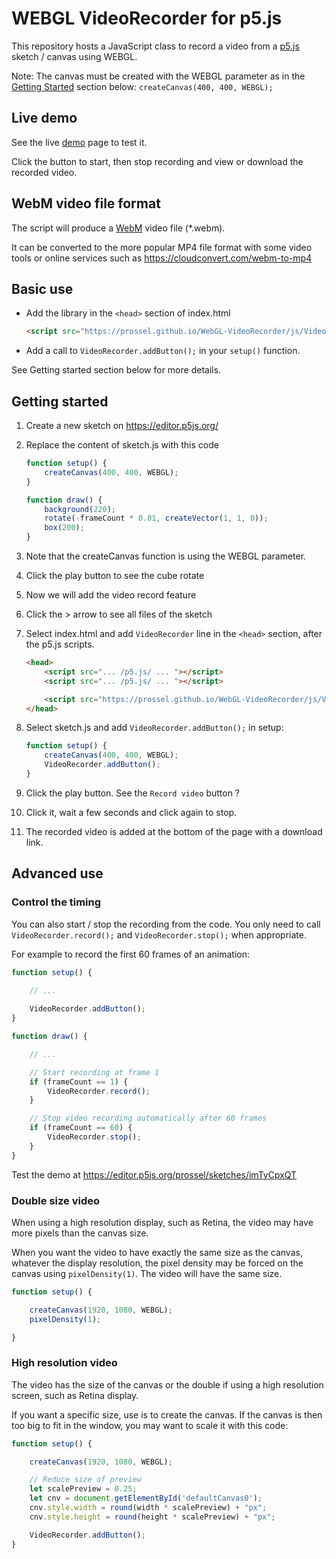 # WEBGL VideoRecorder for p5.js

This repository hosts a JavaScript class to record a video from a [p5.js](https://p5js.org/) sketch / canvas using WEBGL.

Note: The canvas must be created with the WEBGL parameter as in the [Getting Started](#getting-started) section below: `createCanvas(400, 400, WEBGL);`

## Live demo

See the live [demo](https://prossel.github.io/WebGL-VideoRecorder/demo/) page to test it.

Click the button to start, then stop recording and view or download the recorded video.

## WebM video file format

The script will produce a [WebM](https://en.wikipedia.org/wiki/WebM) video file (*.webm).

It can be converted to the more popular MP4 file format with some video tools or online services such as <https://cloudconvert.com/webm-to-mp4>

## Basic use

* Add the library in the `<head>` section of index.html

    ```html
    <script src="https://prossel.github.io/WebGL-VideoRecorder/js/VideoRecorder.js"></script>
    ```

* Add a call to `VideoRecorder.addButton();` in your `setup()` function.

 See Getting started section below for more details.

## Getting started

1. Create a new sketch on <https://editor.p5js.org/>
1. Replace the content of sketch.js with this code

    ```js
    function setup() {
        createCanvas(400, 400, WEBGL);
    }

    function draw() {
        background(220);
        rotate(-frameCount * 0.01, createVector(1, 1, 0));
        box(200);
    }
    ````

1. Note that the createCanvas function is using the WEBGL parameter.

1. Click the play button to see the cube rotate
1. Now we will add the video record feature
1. Click the > arrow to see all files of the sketch
1. Select index.html and add `VideoRecorder` line in the `<head>` section, after the p5.js scripts.

    ```html
    <head>
        <script src="... /p5.js/ ... "></script>
        <script src="... /p5.js/ ... "></script>

        <script src="https://prossel.github.io/WebGL-VideoRecorder/js/VideoRecorder.js"></script>
    </head>
    ```

1. Select sketch.js and add `VideoRecorder.addButton();` in setup:

    ```js
    function setup() {
        createCanvas(400, 400, WEBGL);
        VideoRecorder.addButton();
    }
    ```

1. Click the play button. See the `Record video` button ?
1. Click it, wait a few seconds and click again to stop.
1. The recorded video is added at the bottom of the page with a download link.

## Advanced use

### Control the timing

You can also start / stop the recording from the code. You only need to call `VideoRecorder.record();`  and `VideoRecorder.stop();` when appropriate.

For example to record the first 60 frames of an animation:

```js
function setup() {
    
    // ...

    VideoRecorder.addButton();
}

function draw() {

    // ...

    // Start recording at frame 1
    if (frameCount == 1) {
        VideoRecorder.record();
    }

    // Stop video recording automatically after 60 frames
    if (frameCount == 60) {
        VideoRecorder.stop();
    }
}
```

Test the demo at <https://editor.p5js.org/prossel/sketches/imTyCpxQT>

### Double size video

When using a high resolution display, such as Retina, the video may have more pixels than the canvas size.

When you want the video to have exactly the same size as the canvas, whatever the display resolution, the pixel density may be forced on the canvas using `pixelDensity(1)`. The video will have the same size.

```js
function setup() { 

    createCanvas(1920, 1080, WEBGL);
    pixelDensity(1);

}
```

### High resolution video

The video has the size of the canvas or the double if using a high resolution screen, such as Retina display.

If you want a specific size, use is to create the canvas. If the canvas is then too big to fit in the window, you  may want to scale it with this code:

```js
function setup() { 

    createCanvas(1920, 1080, WEBGL);

    // Reduce size of preview
    let scalePreview = 0.25;
    let cnv = document.getElementById('defaultCanvas0');
    cnv.style.width = round(width * scalePreview) + "px";
    cnv.style.height = round(height * scalePreview) + "px";

    VideoRecorder.addButton();
}

```
